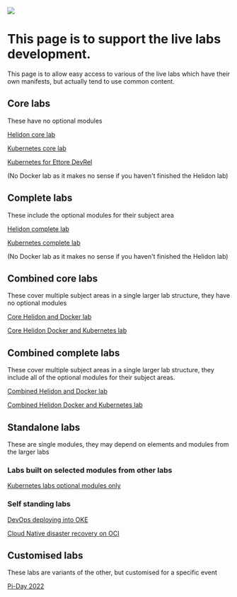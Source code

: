 ![](../../../common/images/customer.logo2.png)

# This page is to support the live labs development.
This page is to allow easy access to various of the live labs which have their own manifests, but actually tend to use common content.

## Core labs
These have no optional modules

[Helidon core lab](https://oracle.github.io/cloudtestdrive/AppDev/cloud-native/livelabs/individual/helidon/helidon-core/index.html)

[Kubernetes core lab](https://oracle.github.io/cloudtestdrive/AppDev/cloud-native/livelabs/individual/kubernetes/kubernetes-core/index.html)


[Kubernetes for Ettore DevRel](https://oracle.github.io/cloudtestdrive/AppDev/cloud-native/livelabs/DevRelOKE/index.htmln)

(No Docker lab as it makes no sense if you haven't finished the Helidon lab)

## Complete labs
These include the optional modules for their subject area

[Helidon complete lab](https://oracle.github.io/cloudtestdrive/AppDev/cloud-native/livelabs/individual/helidon/helidon-complete/index.html)

[Kubernetes complete lab](https://oracle.github.io/cloudtestdrive/AppDev/cloud-native/livelabs/individual/kubernetes/kubernetes-complete/index.html)

(No Docker lab as it makes no sense if you haven't finished the Helidon lab)

## Combined core labs
These cover multiple subject areas in a single larger lab structure, they have no optional modules

[Core Helidon and Docker lab](https://oracle.github.io/cloudtestdrive/AppDev/cloud-native/livelabs/combined/helidon-docker-core/index.html)

[Core Helidon Docker and Kubernetes lab](https://oracle.github.io/cloudtestdrive/AppDev/cloud-native/livelabs/combined/helidon-docker-kubernetes-core/index.html)

## Combined complete labs
These cover multiple subject areas in a single larger lab structure, they include all of the optional modules for their subject areas.

[Combined Helidon and Docker lab](https://oracle.github.io/cloudtestdrive/AppDev/cloud-native/livelabs/combined/helidon-docker-complete/index.html)

[Combined Helidon Docker and Kubernetes lab](https://oracle.github.io/cloudtestdrive/AppDev/cloud-native/livelabs/combined/helidon-docker-kubernetes-complete/index.html)


## Standalone labs
These are single modules, they may depend on elements and modules from the larger labs

### Labs built on selected modules from other labs

[Kubernetes labs optional modules only](https://oracle.github.io/cloudtestdrive/AppDev/cloud-native/livelabs/optional-modules-based/kubernetes-monitoring-logs-linkerd/index.html)

### Self standing labs

[DevOps deploying into OKE](https://oracle.github.io/cloudtestdrive/AppDev/cloud-native/livelabs/standalone/devops-into-oke/index.html)

[Cloud Native disaster recovery on OCI](https://oracle.github.io/cloudtestdrive/AppDev/cloud-native/livelabs/standalone/dr/index.html)

## Customised labs

These labs are variants of the other, but customised for a specific event

[Pi-Day 2022](https://oracle.github.io/cloudtestdrive/AppDev/cloud-native/livelabs/special-events/pi-day-2022/index.html)